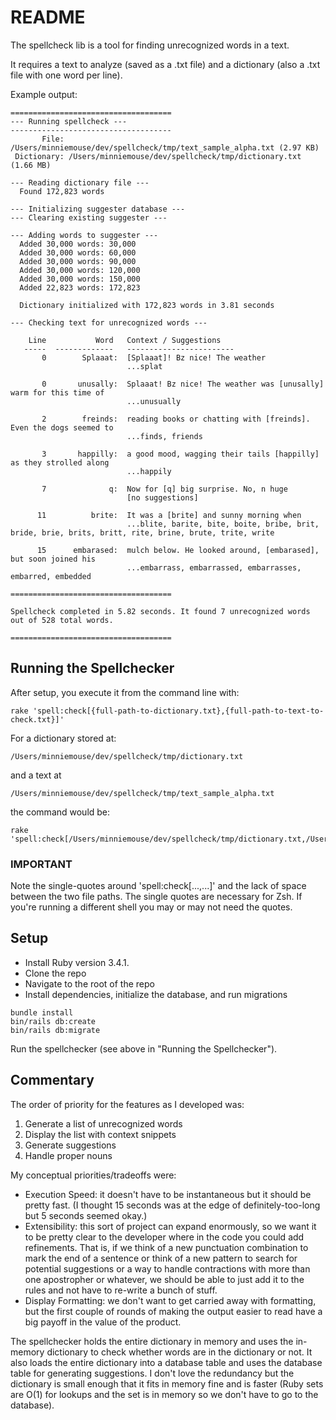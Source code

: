 # README

The spellcheck lib is a tool for finding unrecognized words in a text.

It requires a text to analyze (saved as a .txt file) and a dictionary (also a .txt file with one word per line).

Example output:
```
====================================
--- Running spellcheck ---
------------------------------------
       File: /Users/minniemouse/dev/spellcheck/tmp/text_sample_alpha.txt (2.97 KB)
 Dictionary: /Users/minniemouse/dev/spellcheck/tmp/dictionary.txt (1.66 MB)

--- Reading dictionary file ---
  Found 172,823 words

--- Initializing suggester database ---
--- Clearing existing suggester ---

--- Adding words to suggester ---
  Added 30,000 words: 30,000
  Added 30,000 words: 60,000
  Added 30,000 words: 90,000
  Added 30,000 words: 120,000
  Added 30,000 words: 150,000
  Added 22,823 words: 172,823

  Dictionary initialized with 172,823 words in 3.81 seconds

--- Checking text for unrecognized words ---

    Line           Word   Context / Suggestions
   -----  -------------   ------------------------
       0        Splaaat:  [Splaaat]! Bz nice! The weather
                          ...splat

       0       unusally:  Splaaat! Bz nice! The weather was [unusally] warm for this time of
                          ...unusually

       2        freinds:  reading books or chatting with [freinds]. Even the dogs seemed to
                          ...finds, friends

       3       happilly:  a good mood, wagging their tails [happilly] as they strolled along
                          ...happily

       7              q:  Now for [q] big surprise. No, n huge
                          [no suggestions]

      11          brite:  It was a [brite] and sunny morning when
                          ...blite, barite, bite, boite, bribe, brit, bride, brie, brits, britt, rite, brine, brute, trite, write

      15      embarased:  mulch below. He looked around, [embarased], but soon joined his
                          ...embarrass, embarrassed, embarrasses, embarred, embedded

====================================

Spellcheck completed in 5.82 seconds. It found 7 unrecognized words out of 528 total words.

====================================

```

## Running the Spellchecker
After setup, you execute it from the command line with:
```
rake 'spell:check[{full-path-to-dictionary.txt},{full-path-to-text-to-check.txt}]'
```
For a dictionary stored at:
```
/Users/minniemouse/dev/spellcheck/tmp/dictionary.txt
```
and a text at
```
/Users/minniemouse/dev/spellcheck/tmp/text_sample_alpha.txt
```
the command would be:
```
rake 'spell:check[/Users/minniemouse/dev/spellcheck/tmp/dictionary.txt,/Users/minniemouse/dev/spellcheck/tmp/text_sample_alpha.txt]'
```
### IMPORTANT
Note the single-quotes around 'spell:check[...,...]' and the lack of space between the two file paths. The single quotes are necessary for Zsh. If you're running a different shell you may or may not need the quotes.

## Setup
- Install Ruby version 3.4.1.
- Clone the repo 
- Navigate to the root of the repo
- Install dependencies, initialize the database, and run migrations
```
bundle install
bin/rails db:create
bin/rails db:migrate
```
Run the spellchecker (see above in "Running the Spellchecker").

## Commentary
The order of priority for the features as I developed was:
1. Generate a list of unrecognized words
2. Display the list with context snippets
3. Generate suggestions
4. Handle proper nouns

My conceptual priorities/tradeoffs were:
- Execution Speed: it doesn't have to be instantaneous but it should be pretty fast. (I thought 15 seconds was at the edge of definitely-too-long but 5 seconds seemed okay.)
- Extensibility: this sort of project can expand enormously, so we want it to be pretty clear to the developer where in the code you could add refinements. That is, if we think of a new punctuation combination to mark the end of a sentence or think of a new pattern to search for potential suggestions or a way to handle contractions with more than one apostropher or whatever, we should be able to just add it to the rules and not have to re-write a bunch of stuff. 
- Display Formatting: we don't want to get carried away with formatting, but the first couple of rounds of making the output easier to read have a big payoff in the value of the product. 

The spellchecker holds the entire dictionary in memory and uses the in-memory dictionary to check whether words are in the dictionary or not. It also loads the entire dictionary into a database table and uses the database table for generating suggestions. I don't love the redundancy but the dictionary is small enough that it fits in memory fine and is faster (Ruby sets are O(1) for lookups and the set is in memory so we don't have to go to the database). 
